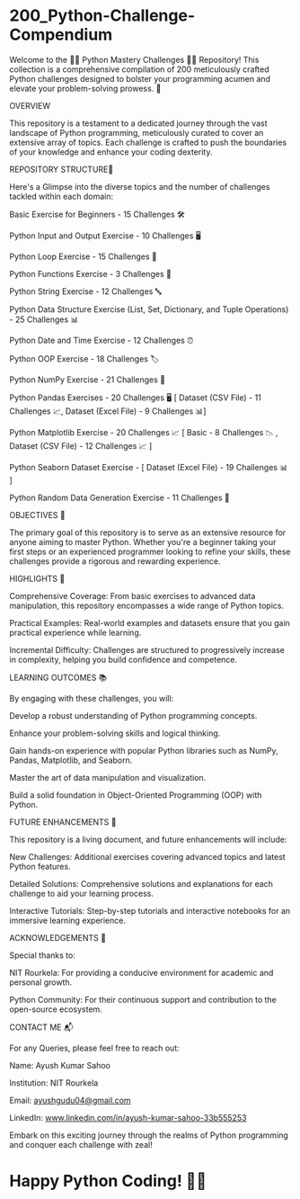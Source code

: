 # 200_Python-Challenge-Compendium

Welcome to the 🐍✨ Python Mastery Challenges 🐍✨ Repository! This collection is a comprehensive compilation of 200 meticulously crafted Python challenges designed to bolster your programming acumen and elevate your problem-solving prowess. 🚀

OVERVIEW


This repository is a testament to a dedicated journey through the vast landscape of Python programming, meticulously curated to cover an extensive array of topics. Each challenge is crafted to push the boundaries of your knowledge and enhance your coding dexterity.

REPOSITORY STRUCTURE📁


Here's a Glimpse into the diverse topics and the number of challenges tackled within each domain:

Basic Exercise for Beginners - 15 Challenges 🛠️


Python Input and Output Exercise - 10 Challenges 🖥️


Python Loop Exercise - 15 Challenges 🔁


Python Functions Exercise - 3 Challenges 🧩


Python String Exercise - 12 Challenges 🔤


Python Data Structure Exercise (List, Set, Dictionary, and Tuple Operations) - 25 Challenges 📊


Python Date and Time Exercise - 12 Challenges ⏰


Python OOP Exercise - 18 Challenges 🏷️


Python NumPy Exercise - 21 Challenges 🔢


Python Pandas Exercises - 20 Challenges 🖥️ [ Dataset (CSV File) - 11 Challenges 📈, Dataset (Excel File) - 9 Challenges 📊]


Python Matplotlib Exercise - 20 Challenges 📈 [ Basic - 8 Challenges 📉 , Dataset (CSV File) - 12 Challenges 📈 ]


Python Seaborn Dataset Exercise - [ Dataset (Excel File) - 19 Challenges 📊 ] 


Python Random Data Generation Exercise - 11 Challenges 🎲


OBJECTIVES 🎯


The primary goal of this repository is to serve as an extensive resource for anyone aiming to master Python. Whether you're a beginner taking your first steps or an experienced programmer looking to refine your skills, these challenges provide a rigorous and rewarding experience.

HIGHLIGHTS 🌟


Comprehensive Coverage: From basic exercises to advanced data manipulation, this repository encompasses a wide range of Python topics.


Practical Examples: Real-world examples and datasets ensure that you gain practical experience while learning.


Incremental Difficulty: Challenges are structured to progressively increase in complexity, helping you build confidence and competence.

LEARNING OUTCOMES 📚


By engaging with these challenges, you will:


Develop a robust understanding of Python programming concepts.


Enhance your problem-solving skills and logical thinking.


Gain hands-on experience with popular Python libraries such as NumPy, Pandas, Matplotlib, and Seaborn.


Master the art of data manipulation and visualization.


Build a solid foundation in Object-Oriented Programming (OOP) with Python.


FUTURE ENHANCEMENTS 🔮


This repository is a living document, and future enhancements will include:


New Challenges: Additional exercises covering advanced topics and latest Python features.


Detailed Solutions: Comprehensive solutions and explanations for each challenge to aid your learning process.


Interactive Tutorials: Step-by-step tutorials and interactive notebooks for an immersive learning experience.


ACKNOWLEDGEMENTS 🙏


Special thanks to:


NIT Rourkela: For providing a conducive environment for academic and personal growth.


Python Community: For their continuous support and contribution to the open-source ecosystem.


CONTACT ME 📬


For any Queries, please feel free to reach out:

Name: Ayush Kumar Sahoo


Institution: NIT Rourkela


Email: ayushgudu04@gmail.com


LinkedIn: www.linkedin.com/in/ayush-kumar-sahoo-33b555253


Embark on this exciting journey through the realms of Python programming and conquer each challenge with zeal! 

# Happy Python Coding! 🎉🐍
